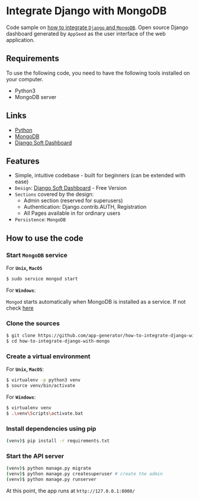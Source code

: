 # Integrate Django with MongoDB

Code sample on [how to integrate `Django` and `MongoDB`](https://docs.appseed.us/technologies/django/integrate-mongodb/). Open source Django dashboard generated by `AppSeed` as the user interface of the web application.

## Requirements
To use the following code, you need to have the following tools installed on your computer.
- Python3
- MongoDB server

## Links
- [Python](https://www.python.org/downloads/)
- [MongoDB](https://www.mongodb.com/try/download/community)
- [Django Soft Dashboard](https://github.com/app-generator/django-admin-soft-dashboard)


## Features
- Simple, intuitive codebase - built for beginners (can be extended with ease)
- `Design`: [Django Soft Dashboard](https://github.com/app-generator/django-admin-soft-dashboard) - Free Version
- `Sections` covered by the design:
    - Admin section (reserved for superusers)
    - Authentication: Django.contrib.AUTH, Registration
    - All Pages available in for ordinary users
- `Persistence`: `MongoDB`


## How to use the code
### Start `MongoDB` service
For **`Unix`, `MacOS`**
```bash
$ sudo service mongod start
```

For **`Windows`**:

`Mongod` starts automatically when MongoDB is installed as a service. If not check [here](https://www.mongodb.com/docs/manual/tutorial/install-mongodb-on-windows/#if-you-installed-mongodb-as-a-windows-service)

### Clone the sources
```bash
$ git clone https://github.com/app-generator/how-to-integrate-django-with-mongo.git
$ cd how-to-integrate-django-with-mongo
```
### Create a virtual environment
For **`Unix`, `MacOS`**:
```bash
$ virtualenv -p python3 venv
$ source venv/bin/activate
```

For **`Windows`**:
```bash
$ virtualenv venv
$ .\venv\Scripts\activate.bat
```

### Install dependencies using pip
```bash
(venv)$ pip install -r requirements.txt
```

### Start the API server
```bash
(venv)$ python manage.py migrate
(venv)$ python manage.py createsuperuser # create the admin
(venv)$ python manage.py runserver
```
At this point, the app runs at `http://127.0.0.1:8000/`
